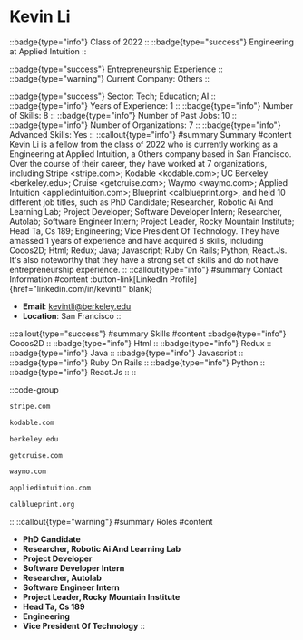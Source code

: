 # Kevin Li
::badge{type="info"}
Class of 2022
::
::badge{type="success"}
Engineering at Applied Intuition
::

::badge{type="success"}
Entrepreneurship Experience
::
::badge{type="warning"}
Current Company: Others
::

::badge{type="success"}
Sector: Tech; Education; AI
::
::badge{type="info"}
Years of Experience: 1
::
::badge{type="info"}
Number of Skills: 8
::
::badge{type="info"}
Number of Past Jobs: 10
::
::badge{type="info"}
Number of Organizations: 7
::
::badge{type="info"}
Advanced Skills: Yes
::
::callout{type="info"}
#summary
Summary
#content
Kevin Li is a fellow from the class of 2022 who is currently working as a Engineering at Applied Intuition, a Others company based in San Francisco. Over the course of their career, they have worked at 7 organizations, including Stripe <stripe.com>; Kodable <kodable.com>; UC Berkeley <berkeley.edu>; Cruise <getcruise.com>; Waymo <waymo.com>; Applied Intuition <appliedintuition.com>; Blueprint <calblueprint.org>, and held 10 different job titles, such as PhD Candidate; Researcher, Robotic Ai And Learning Lab; Project Developer; Software Developer Intern; Researcher, Autolab; Software Engineer Intern; Project Leader, Rocky Mountain Institute; Head Ta, Cs 189; Engineering; Vice President Of Technology. They have amassed 1 years of experience and have acquired 8 skills, including Cocos2D; Html; Redux; Java; Javascript; Ruby On Rails; Python; React.Js. It's also noteworthy that they have a strong set of skills and do not have entrepreneurship experience.
::
::callout{type="info"}
#summary
Contact Information
#content
:button-link[LinkedIn Profile]{href="linkedin.com/in/kevintli" blank}
- **Email**: kevintli@berkeley.edu
- **Location**: San Francisco
::

::callout{type="success"}
#summary
Skills
#content
::badge{type="info"}
Cocos2D
::
::badge{type="info"}
Html
::
::badge{type="info"}
Redux
::
::badge{type="info"}
Java
::
::badge{type="info"}
Javascript
::
::badge{type="info"}
Ruby On Rails
::
::badge{type="info"}
Python
::
::badge{type="info"}
React.Js
::
::

::code-group
```bash [Stripe]
stripe.com
```
```bash [Kodable]
kodable.com
```
```bash [UC Berkeley]
berkeley.edu
```
```bash [Cruise]
getcruise.com
```
```bash [Waymo]
waymo.com
```
```bash [Applied Intuition]
appliedintuition.com
```
```bash [Blueprint]
calblueprint.org
```
::
::callout{type="warning"}
#summary
Roles
#content
- **PhD Candidate**
- **Researcher, Robotic Ai And Learning Lab**
- **Project Developer**
- **Software Developer Intern**
- **Researcher, Autolab**
- **Software Engineer Intern**
- **Project Leader, Rocky Mountain Institute**
- **Head Ta, Cs 189**
- **Engineering**
- **Vice President Of Technology**
::

